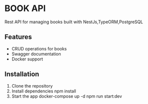 # BOOK API

Rest API for managing books built with NestJs,TypeORM,PostgreSQL

## Features
- CRUD operations for books
- Swagger documentation
- Docker support

## Installation

1. Clone the repository
2. Install dependencies
  npm install
3. Start the app
  docker-compose up -d
  npm run start:dev

